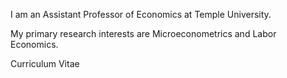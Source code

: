 I am an Assistant Professor of Economics at Temple University.

My primary research interests are Microeconometrics and Labor Economics.

Curriculum Vitae
